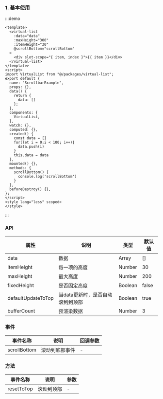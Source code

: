### 1. 基本使用

:::demo 

```vue
<template>
  <virtual-list 
    :data="data" 
    :maxHeight="300" 
    :itemHeight="30" 
    @scrollBottom="scrollBottom"
  >
    <div slot-scope="{ item, index }">{{ item }}</div>
  </virtual-list>
</template>
<script>
import VirtualList from "@/packages/virtual-list";
export default {
  name: "ScrollbarExample",
  props: {},
  data() {
    return {
      data: []
    };
  },
  components: {
    VirtualList,
  },
  watch: {},
  computed: {},
  created() {
    const data = []
    for(let i = 0;i < 100; i++){
      data.push(i)
    }
    this.data = data
  },
  mounted() {},
  methods: {
    scrollBottom() {
      console.log('scrollBottom')
    }
  },
  beforeDestroy() {},
};
</script>
<style lang="less" scoped>
</style>
```

:::

### API

| 属性       | 说明           | 类型         | 默认值 |
| ---------- | -------------- | ------------ | ------ |
| data  | 数据  | Array | [] |
| itemHeight | 每一项的高度 | Number       | 30     |
| maxHeight | 最大高度 | Number       | 200     |
| fixedHeight | 是否固定高度 | Boolean       | false     |
| defaultUpdateToTop | 当data更新时，是否自动滚到到顶部 | Boolean       | true     |
| bufferCount | 预渲染数据 | Number       | 3     |

### 事件

| 事件名称  | 说明                 | 回调参数           |
| --------- | -------------------- | ------------------ |
| scrollBottom | 滚动到底部事件 | - |

### 方法

| 事件名称  | 说明                 | 参数           |
| --------- | -------------------- | ------------------ |
| resetToTop | 滚动到顶部 | - |
